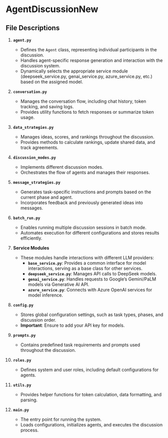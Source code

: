 # AgentDiscussionNew

## File Descriptions

1. **`agent.py`**  
   - Defines the `Agent` class, representing individual participants in the discussion.  
   - Handles agent-specific response generation and interaction with the discussion system.
   - Dynamically selects the appropriate service module (deepseek_service.py, genai_service.py, azure_service.py, etc.) based on the assigned model.

2. **`conversation.py`**  
   - Manages the conversation flow, including chat history, token tracking, and saving logs.  
   - Provides utility functions to fetch responses or summarize token usage.  

3. **`data_strategies.py`**  
   - Manages ideas, scores, and rankings throughout the discussion.  
   - Provides methods to calculate rankings, update shared data, and track agreements.  

4. **`discussion_modes.py`**  
   - Implements different discussion modes.  
   - Orchestrates the flow of agents and manages their responses.  

5. **`message_strategies.py`**  
   - Generates task-specific instructions and prompts based on the current phase and agent.  
   - Incorporates feedback and previously generated ideas into messages.  

6. **`batch_run.py`**  
   - Enables running multiple discussion sessions in batch mode.  
   - Automates execution for different configurations and stores results efficiently.  

7. **Service Modules**  
   - These modules handle interactions with different LLM providers:  
     - **`base_service.py`**: Provides a common interface for model interactions, serving as a base class for other services.  
     - **`deepseek_service.py`**: Manages API calls to DeepSeek models.  
     - **`genai_service.py`**: Handles requests to Google’s Gemini/PaLM models via Generative AI API.  
     - **`azure_service.py`**: Connects with Azure OpenAI services for model inference.  

8. **`config.py`**  
   - Stores global configuration settings, such as task types, phases, and discussion order.  
   - **Important**: Ensure to add your API key for models.  

9. **`prompts.py`**  
   - Contains predefined task requirements and prompts used throughout the discussion.  

10. **`roles.py`**  
      - Defines system and user roles, including default configurations for agents.  

11. **`utils.py`**  
      - Provides helper functions for token calculation, data formatting, and parsing.  

12. **`main.py`**  
      - The entry point for running the system.  
      - Loads configurations, initializes agents, and executes the discussion process.  
